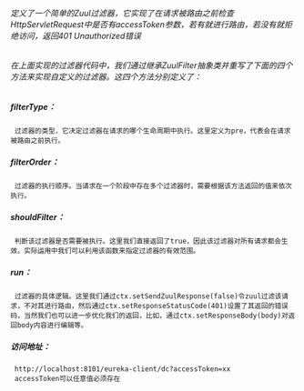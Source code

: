 ###### 定义了一个简单的Zuul过滤器，它实现了在请求被路由之前检查HttpServletRequest中是否有accessToken参数，若有就进行路由，若没有就拒绝访问，返回401 Unauthorized错误
###### 在上面实现的过滤器代码中，我们通过继承ZuulFilter抽象类并重写了下面的四个方法来实现自定义的过滤器。这四个方法分别定义了：

##### filterType：
     过滤器的类型，它决定过滤器在请求的哪个生命周期中执行。这里定义为pre，代表会在请求被路由之前执行。
##### filterOrder：
     过滤器的执行顺序。当请求在一个阶段中存在多个过滤器时，需要根据该方法返回的值来依次执行。
##### shouldFilter：
     判断该过滤器是否需要被执行。这里我们直接返回了true，因此该过滤器对所有请求都会生效。实际运用中我们可以利用该函数来指定过滤器的有效范围。
##### run：
     过滤器的具体逻辑。这里我们通过ctx.setSendZuulResponse(false)令zuul过滤该请求，不对其进行路由，然后通过ctx.setResponseStatusCode(401)设置了其返回的错误码，当然我们也可以进一步优化我们的返回，比如，通过ctx.setResponseBody(body)对返回body内容进行编辑等。

##### 访问地址：
     http://localhost:8101/eureka-client/dc?accessToken=xx
     accessToken可以任意值必须存在
